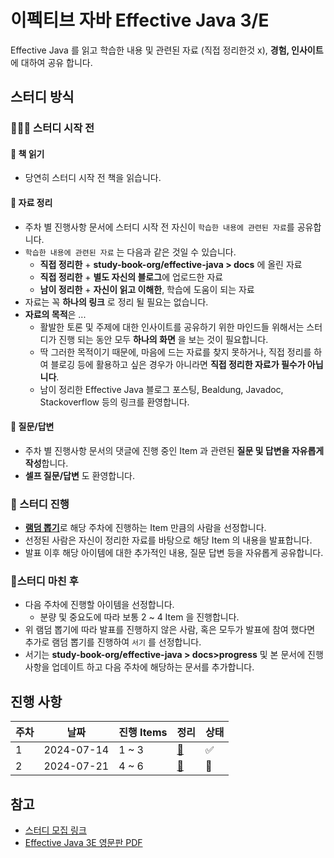 # 이펙티브 자바 Effective Java 3/E

Effective Java 를 읽고 학습한 내용 및 관련된 자료 (직접 정리한것 x), **경험, 인사이트**에 대하여 공유 합니다.

## 스터디 방식

### 👩🏻‍💻 스터디 시작 전

#### 📖 책 읽기

- 당연히 스터디 시작 전 책을 읽습니다.

#### 🔗 자료 정리

- 주차 별 진행사항 문서에 스터디 시작 전 자신이 `학습한 내용에 관련된 자료`를 공유합니다.
- `학습한 내용에 관련된 자료` 는 다음과 같은 것일 수 있습니다.
	- **직접 정리한** +  **study-book-org/effective-java > docs** 에 올린 자료
	- **직접 정리한** + **별도 자신의 블로그**에 업로드한 자료
	- **남이 정리한** + **자신이 읽고 이해한**, 학습에 도움이 되는 자료
- 자료는 꼭 **하나의 링크** 로 정리 될 필요는 없습니다.
- **자료의 목적**은 ...
	- 활발한 토론 및 주제에 대한 인사이트를 공유하기 위한 마인드들 위해서는 스터디가 진행 되는 동안 모두 **하나의 화면** 을 보는 것이 필요합니다.
	- 딱 그러한 목적이기 때문에, 마음에 드는 자료를 찾지 못하거나, 직접 정리를 하여 블로깅 등에 활용하고 싶은 경우가 아니라면 **직접 정리한 자료가 필수가 아닙니다**.
	- 남이 정리한 Effective Java 블로그 포스팅, Bealdung, Javadoc, Stackoverflow 등의 링크를 환영합니다.

#### 🤔 질문/답변

- 주차 별 진행사항 문서의 댓글에 진행 중인 Item 과 관련된 **질문 및 답변을 자유롭게 작성**합니다.
- **셀프 질문/답변** 도 환영합니다.

### 📢 스터디 진행

- [**램덤 뽑기**](https://lazygyu.github.io/roulette/)로 해당 주차에 진행하는 Item 만큼의 사람을 선정합니다.
- 선정된 사람은 자신이 정리한 자료를 바탕으로 해당 Item 의 내용을 발표합니다.
- 발표 이후 해당 아이템에 대한 추가적인 내용, 질문 답변 등을 자유롭게 공유합니다.

### 📝스터디 마친 후

- 다음 주차에 진행할 아이템을 선정합니다.
	- 분량 및 중요도에 따라 보통 2 ~ 4 Item 을 진행합니다.
- 위 램덤 뽑기에 따라 발표를 진행하지 않은 사람, 혹은 모두가 발표에 참여 했다면 추가로 램덤 뽑기를 진행하여 `서기` 를 선정합니다.
- 서기는 **study-book-org/effective-java > docs>progress** 및 본 문서에 진행사항을 업데이트  하고 다음 주차에 해당하는 문서를 추가합니다.

## 진행 사항

| 주차  | 날짜         | 진행 Items | 정리                      | 상태  |
| --- | ---------- | -------- | ----------------------- | --- |
| 1   | 2024-07-14 | 1 ~ 3    | [📄](progress/week1.md) | ✅   |
| 2   | 2024-07-21 | 4 ~ 6    | [📄](progress/week2.md) | 🔄  |

## 참고

- [스터디 모집 링크](https://www.inflearn.com/studies/1305486/이펙티브-자바-스터디-모집-item-1-item-38)
- [Effective Java 3E 영문판 PDF](https://kea.nu/files/textbooks/new/Effective%20Java%20%282017%2C%20Addison-Wesley%29.pdf)
